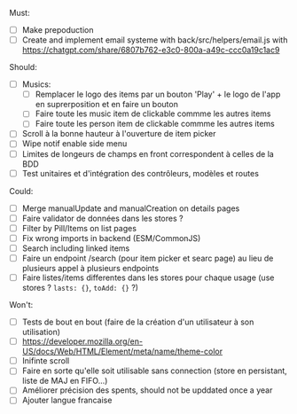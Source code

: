 Must:
- [ ] Make prepoduction
- [ ] Create and implement email systeme with back/src/helpers/email.js with https://chatgpt.com/share/6807b762-e3c0-800a-a49c-ccc0a19c1ac9

Should:
- [ ] Musics:
  - [ ] Remplacer le logo des items par un bouton 'Play' + le logo de l'app en suprerposition et en faire un bouton
  - [ ] Faire toute les music item de clickable commme les autres items
  - [ ] Faire toute les person item de clickable commme les autres items
- [ ] Scroll à la bonne hauteur à l'ouverture de item picker
- [ ] Wipe notif enable side menu
- [ ] Limites de longeurs de champs en front correspondent à celles de la BDD
- [ ] Test unitaires et d'intégration des contrôleurs, modèles et routes

Could:
- [ ] Merge manualUpdate and manualCreation on details pages
- [ ] Faire validator de données dans les stores ?
- [ ] Filter by Pill/Items on list pages
- [ ] Fix wrong imports in backend (ESM/CommonJS)
- [ ] Search including linked items
- [ ] Faire un endpoint /search (pour item picker et searc page) au lieu de plusieurs appel à plusieurs endpoints
- [ ] Faire listes/items differentes dans les stores pour chaque usage (use stores ? `lasts: {}`, `toAdd: {}` ?)

Won't:
- [ ] Tests de bout en bout (faire de la création d'un utilisateur à son utilisation)
- [ ] https://developer.mozilla.org/en-US/docs/Web/HTML/Element/meta/name/theme-color
- [ ] Inifinte scroll
- [ ] Faire en sorte qu'elle soit utilisable sans connection (store en persistant, liste de MAJ en FIFO...)
- [ ] Améliorer précision des spents, should not be upddated once a year
- [ ] Ajouter langue francaise